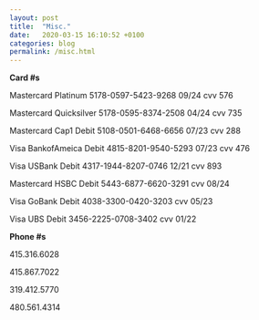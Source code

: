 ```yaml
---
layout: post
title:  "Misc."
date:   2020-03-15 16:10:52 +0100
categories: blog
permalink: /misc.html
---
```


**Card #s**

Mastercard Platinum 5178-0597-5423-9268 09/24 cvv 576

Mastercard Quicksilver 5178-0595-8374-2508 04/24 cvv 735

Mastercard Cap1 Debit 5108-0501-6468-6656 07/23 cvv 288

Visa BankofAmeica Debit 4815-8201-9540-5293 07/23 cvv 476

Visa USBank Debit 4317-1944-8207-0746 12/21 cvv 893

Mastercard HSBC Debit 5443-6877-6620-3291 cvv 08/24

Visa GoBank Debit 4038-3300-0420-3203 cvv 05/23

Visa UBS Debit 3456-2225-0708-3402 cvv 01/22

**Phone #s**

415.316.6028

415.867.7022

319.412.5770

480.561.4314
